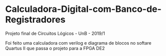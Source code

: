 # Calculadora-Digital-com-Banco-de-Registradores
Projeto final de Circuitos Lógicos - UnB - 2019/1

Foi feito uma calculadora com verilog e diagrama de blocos no softare Quartus II que passa o projeto para a FPGA DE2
